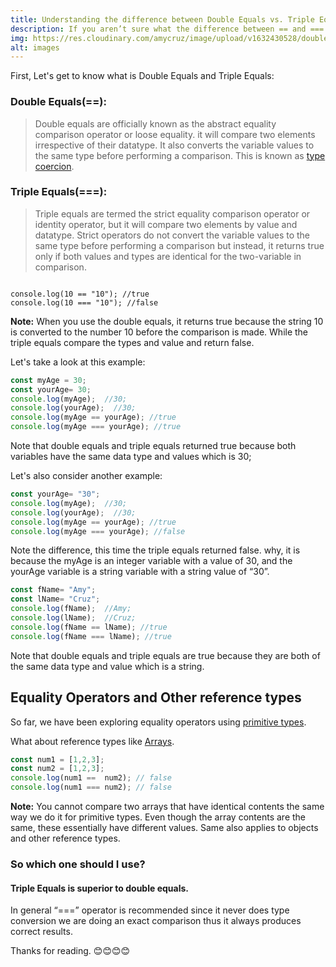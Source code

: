 ```yaml
---
title: Understanding the difference between Double Equals vs. Triple Equals in Javascript.
description: If you aren’t sure what the difference between == and === are in JavaScript, you aren’t alone. A lot of people still struggle to understand the difference between ‘==’ and ‘===’ in javascript.
img: https://res.cloudinary.com/amycruz/image/upload/v1632430528/double.png
alt: images
---
```


First, Let's get to know what is Double Equals and Triple Equals:


### Double Equals(==):

> Double equals are officially known as the abstract equality comparison operator or loose equality. it will compare two elements irrespective of their datatype. It also converts the variable values to the same type before performing a comparison. This is known as [type coercion](https://developer.mozilla.org/en-US/docs/Glossary/Type_coercion).

### Triple Equals(===):
>Triple equals are termed the strict equality comparison operator or identity operator, but it will compare two elements by value and datatype. Strict operators do not convert the variable values to the same type before performing a comparison but instead, it returns true only if both values and types are identical for the two-variable in comparison.


```

console.log(10 == "10"); //true
console.log(10 === "10"); //false

```

**Note:** When you use the double equals, it returns true because the string 10 is converted to the number 10 before the comparison is made. While the triple equals compare the types and value and return false.

Let's take a look at this example:

```js
const myAge = 30;
const yourAge= 30;
console.log(myAge);  //30;
console.log(yourAge);  //30;
console.log(myAge == yourAge); //true
console.log(myAge === yourAge); //true

```

Note that double equals and triple equals returned true because both variables have the same data type and values which is 30;

Let's also consider another example:

```js
const yourAge= "30";
console.log(myAge);  //30;
console.log(yourAge);  //30;
console.log(myAge == yourAge); //true
console.log(myAge === yourAge); //false

```

Note the difference, this time the triple equals returned false. why, it is because the myAge is an integer variable with a value of 30, and the yourAge variable is a string variable with a string value of “30”.

```js
const fName= "Amy";
const lName= "Cruz";
console.log(fName);  //Amy;
console.log(lName);  //Cruz;
console.log(fName == lName); //true
console.log(fName === lName); //true
```

Note that double equals and triple equals are true because they are both of the same data type and value which is a string.

## Equality Operators and Other reference types

So far, we have been exploring equality operators using [primitive types](https://developer.mozilla.org/en-US/docs/Glossary/Primitive).

What about reference types like [Arrays](https://developer.mozilla.org/en-US/docs/Web/JavaScript/Reference/Global_Objects/Array).

```js
const num1 = [1,2,3];
const num2 = [1,2,3];
console.log(num1 ==  num2); // false
console.log(num1 === num2); // false
```

**Note:** You cannot compare two arrays that have identical contents the same way we do it for primitive types. Even though the array contents are the same, these essentially have different values. Same also applies to objects and other reference types.

### So which one should I use?

#### Triple Equals is superior to double equals.

In general “===” operator is recommended since it never does type conversion we are doing an exact comparison thus it always produces correct results.

Thanks for reading. 😊😊😊😊